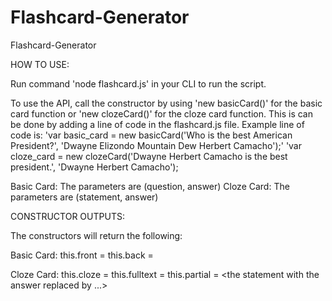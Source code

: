 # Flashcard-Generator
Flashcard-Generator

HOW TO USE:

Run command 'node flashcard.js' in your CLI to run the script.

To use the API, call the constructor by using 'new basicCard()' for the basic card function or 'new clozeCard()' for the cloze card function. This is can be done by adding a line of code in the flashcard.js file. Example line of code is:
    'var basic_card = new basicCard('Who is the best American President?', 'Dwayne Elizondo Mountain Dew Herbert Camacho');'
    'var cloze_card = new clozeCard('Dwayne Herbert Camacho is the best president.', 'Dwayne Herbert Camacho');        

Basic Card: The parameters are (question, answer)
Cloze Card: The parameters are (statement, answer)

CONSTRUCTOR OUTPUTS:

The constructors will return the following:

  Basic Card:
    this.front = <the question>
    this.back = <the answer>
    
  Cloze Card:
    this.cloze = <the answer>
    this.fulltext = <the statement>
    this.partial = <the statement with the answer replaced by ...>
